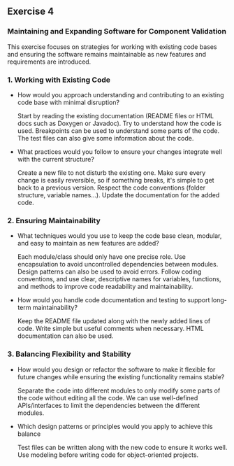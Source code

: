 ## Exercise 4

### Maintaining and Expanding Software for Component Validation

This exercise focuses on strategies for working with existing code bases and ensuring the software remains maintainable as new features and requirements are introduced.

### 1. **Working with Existing Code**    
- How would you approach understanding and contributing to an existing code base with minimal disruption?  

   Start by reading the existing documentation (README files or HTML docs such as Doxygen or Javadoc). Try to understand how the code is used. Breakpoints can be used to understand some parts of the code. The test files can also give some information about the code.

- What practices would you follow to ensure your changes integrate well with the current structure?  

   Create a new file to not disturb the existing one. Make sure every change is easily reversible, so if something breaks, it's simple to get back to a previous version. Respect the code conventions (folder structure, variable names...). Update the documentation for the added code.

### 2. **Ensuring Maintainability**    
- What techniques would you use to keep the code base clean, modular, and easy to maintain as new features are added?  

   Each module/class should only have one precise role. Use encapsulation to avoid uncontrolled dependencies between modules. Design patterns can also be used to avoid errors. Follow coding conventions, and use clear, descriptive names for variables, functions, and methods to improve code readability and maintainability.

- How would you handle code documentation and testing to support long-term maintainability?  

   Keep the README file updated along with the newly added lines of code. Write simple but useful comments when necessary. HTML documentation can also be used.

### 3. **Balancing Flexibility and Stability**    
- How would you design or refactor the software to make it flexible for future changes while ensuring the existing functionality remains stable?  

   Separate the code into different modules to only modify some parts of the code without editing all the code. We can use well-defined APIs/interfaces to limit the dependencies between the different modules.

- Which design patterns or principles would you apply to achieve this balance

   Test files can be written along with the new code to ensure it works well. Use modeling before writing code for object-oriented projects.